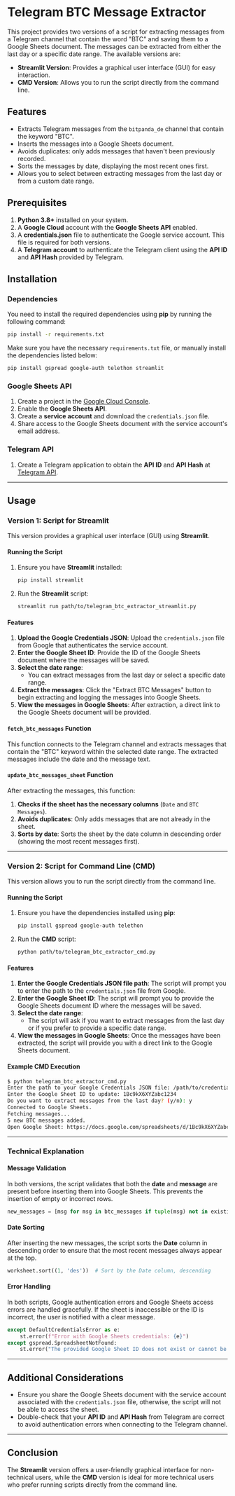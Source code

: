 
# Telegram BTC Message Extractor

This project provides two versions of a script for extracting messages from a Telegram channel that contain the word "BTC" and saving them to a Google Sheets document. The messages can be extracted from either the last day or a specific date range. The available versions are:

- **Streamlit Version**: Provides a graphical user interface (GUI) for easy interaction.
- **CMD Version**: Allows you to run the script directly from the command line.

## Features

- Extracts Telegram messages from the `bitpanda_de` channel that contain the keyword "BTC".
- Inserts the messages into a Google Sheets document.
- Avoids duplicates: only adds messages that haven't been previously recorded.
- Sorts the messages by date, displaying the most recent ones first.
- Allows you to select between extracting messages from the last day or from a custom date range.

## Prerequisites

1. **Python 3.8+** installed on your system.
2. A **Google Cloud** account with the **Google Sheets API** enabled.
3. A **credentials.json** file to authenticate the Google service account. This file is required for both versions.
4. A **Telegram account** to authenticate the Telegram client using the **API ID** and **API Hash** provided by Telegram.

## Installation

### Dependencies

You need to install the required dependencies using **pip** by running the following command:

```bash
pip install -r requirements.txt
```

Make sure you have the necessary `requirements.txt` file, or manually install the dependencies listed below:

```bash
pip install gspread google-auth telethon streamlit
```

### Google Sheets API

1. Create a project in the [Google Cloud Console](https://console.cloud.google.com/).
2. Enable the **Google Sheets API**.
3. Create a **service account** and download the `credentials.json` file.
4. Share access to the Google Sheets document with the service account's email address.

### Telegram API

1. Create a Telegram application to obtain the **API ID** and **API Hash** at [Telegram API](https://my.telegram.org/auth).

---

## Usage

### Version 1: Script for **Streamlit**

This version provides a graphical user interface (GUI) using **Streamlit**.

#### Running the Script

1. Ensure you have **Streamlit** installed:
   ```bash
   pip install streamlit
   ```

2. Run the **Streamlit** script:
   ```bash
   streamlit run path/to/telegram_btc_extractor_streamlit.py
   ```

#### Features

1. **Upload the Google Credentials JSON**: Upload the `credentials.json` file from Google that authenticates the service account.
2. **Enter the Google Sheet ID**: Provide the ID of the Google Sheets document where the messages will be saved.
3. **Select the date range**:
   - You can extract messages from the last day or select a specific date range.
4. **Extract the messages**: Click the "Extract BTC Messages" button to begin extracting and logging the messages into Google Sheets.
5. **View the messages in Google Sheets**: After extraction, a direct link to the Google Sheets document will be provided.

#### `fetch_btc_messages` Function

This function connects to the Telegram channel and extracts messages that contain the "BTC" keyword within the selected date range. The extracted messages include the date and the message text.

#### `update_btc_messages_sheet` Function

After extracting the messages, this function:
1. **Checks if the sheet has the necessary columns** (`Date` and `BTC Messages`).
2. **Avoids duplicates**: Only adds messages that are not already in the sheet.
3. **Sorts by date**: Sorts the sheet by the date column in descending order (showing the most recent messages first).

---

### Version 2: Script for **Command Line (CMD)**

This version allows you to run the script directly from the command line.

#### Running the Script

1. Ensure you have the dependencies installed using **pip**:
   ```bash
   pip install gspread google-auth telethon
   ```

2. Run the **CMD** script:
   ```bash
   python path/to/telegram_btc_extractor_cmd.py
   ```

#### Features

1. **Enter the Google Credentials JSON file path**: The script will prompt you to enter the path to the `credentials.json` file from Google.
2. **Enter the Google Sheet ID**: The script will prompt you to provide the Google Sheets document ID where the messages will be saved.
3. **Select the date range**:
   - The script will ask if you want to extract messages from the last day or if you prefer to provide a specific date range.
4. **View the messages in Google Sheets**: Once the messages have been extracted, the script will provide you with a direct link to the Google Sheets document.

#### Example CMD Execution

```bash
$ python telegram_btc_extractor_cmd.py
Enter the path to your Google Credentials JSON file: /path/to/credentials.json
Enter the Google Sheet ID to update: 1Bc9kX6XYZabc1234
Do you want to extract messages from the last day? (y/n): y
Connected to Google Sheets.
Fetching messages...
5 new BTC messages added.
Open Google Sheet: https://docs.google.com/spreadsheets/d/1Bc9kX6XYZabc1234
```

---

### Technical Explanation

#### Message Validation
In both versions, the script validates that both the **date** and **message** are present before inserting them into Google Sheets. This prevents the insertion of empty or incorrect rows.

```python
new_messages = [msg for msg in btc_messages if tuple(msg) not in existing_messages and all(msg)]
```

#### Date Sorting
After inserting the new messages, the script sorts the **Date** column in descending order to ensure that the most recent messages always appear at the top.

```python
worksheet.sort((1, 'des'))  # Sort by the Date column, descending
```

#### Error Handling
In both scripts, Google authentication errors and Google Sheets access errors are handled gracefully. If the sheet is inaccessible or the ID is incorrect, the user is notified with a clear message.

```python
except DefaultCredentialsError as e:
    st.error(f"Error with Google Sheets credentials: {e}")
except gspread.SpreadsheetNotFound:
    st.error("The provided Google Sheet ID does not exist or cannot be accessed.")
```

---

## Additional Considerations

- Ensure you share the Google Sheets document with the service account associated with the `credentials.json` file, otherwise, the script will not be able to access the sheet.
- Double-check that your **API ID** and **API Hash** from Telegram are correct to avoid authentication errors when connecting to the Telegram channel.

---

## Conclusion

The **Streamlit** version offers a user-friendly graphical interface for non-technical users, while the **CMD** version is ideal for more technical users who prefer running scripts directly from the command line.
